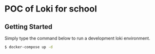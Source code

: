 # POC of Loki for school

## Getting Started

Simply type the command below to run a development loki environment.
```bash
$ docker-compose up -d
```